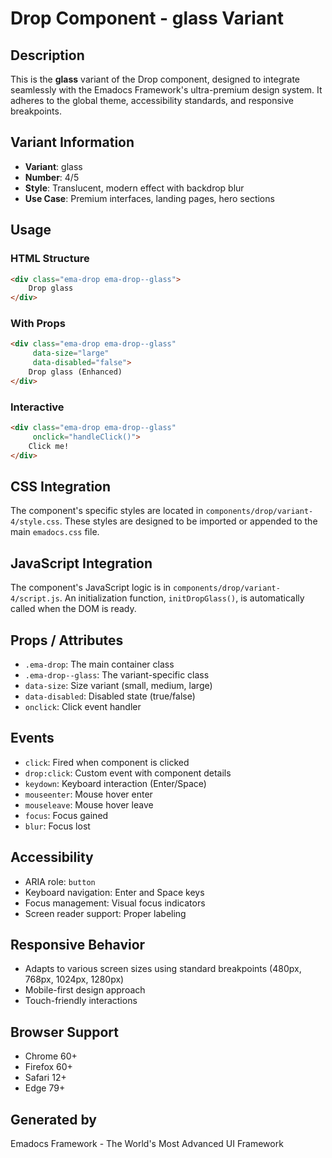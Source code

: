 # Drop Component - glass Variant

## Description
This is the **glass** variant of the Drop component, designed to integrate seamlessly with the Emadocs Framework's ultra-premium design system. It adheres to the global theme, accessibility standards, and responsive breakpoints.

## Variant Information
- **Variant**: glass
- **Number**: 4/5
- **Style**: Translucent, modern effect with backdrop blur
- **Use Case**: Premium interfaces, landing pages, hero sections

## Usage

### HTML Structure
```html
<div class="ema-drop ema-drop--glass">
    Drop glass
</div>
```

### With Props
```html
<div class="ema-drop ema-drop--glass" 
     data-size="large" 
     data-disabled="false">
    Drop glass (Enhanced)
</div>
```

### Interactive
```html
<div class="ema-drop ema-drop--glass" 
     onclick="handleClick()">
    Click me!
</div>
```

## CSS Integration
The component's specific styles are located in `components/drop/variant-4/style.css`. These styles are designed to be imported or appended to the main `emadocs.css` file.

## JavaScript Integration
The component's JavaScript logic is in `components/drop/variant-4/script.js`. An initialization function, `initDropGlass()`, is automatically called when the DOM is ready.

## Props / Attributes
- `.ema-drop`: The main container class
- `.ema-drop--glass`: The variant-specific class
- `data-size`: Size variant (small, medium, large)
- `data-disabled`: Disabled state (true/false)
- `onclick`: Click event handler

## Events
- `click`: Fired when component is clicked
- `drop:click`: Custom event with component details
- `keydown`: Keyboard interaction (Enter/Space)
- `mouseenter`: Mouse hover enter
- `mouseleave`: Mouse hover leave
- `focus`: Focus gained
- `blur`: Focus lost

## Accessibility
- ARIA role: `button`
- Keyboard navigation: Enter and Space keys
- Focus management: Visual focus indicators
- Screen reader support: Proper labeling

## Responsive Behavior
- Adapts to various screen sizes using standard breakpoints (480px, 768px, 1024px, 1280px)
- Mobile-first design approach
- Touch-friendly interactions

## Browser Support
- Chrome 60+
- Firefox 60+
- Safari 12+
- Edge 79+

## Generated by
Emadocs Framework - The World's Most Advanced UI Framework
